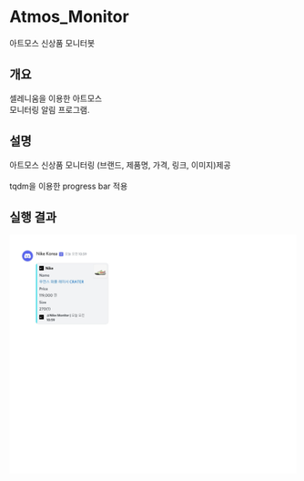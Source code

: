 # Atmos_Monitor

아트모스 신상품 모니터봇

## 개요
셀레니움을 이용한 아트모스<br> 
모니터링 알림 프로그램.

## 설명
아트모스 신상품 모니터링 (브랜드, 제품명, 가격, 링크, 이미지)제공 <br> <br>
tqdm을 이용한 progress bar 적용 <br>


## 실행 결과
<img src="https://github.com/coper3976/NikeKR_Monitor/blob/main/%EC%8B%A4%ED%96%89%20%EA%B2%B0%EA%B3%BC.png">
